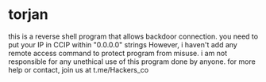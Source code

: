 # torjan
this is a reverse shell program that allows backdoor connection. you need to put your IP in CCIP within "0.0.0.0" strings
However, i haven't add any remote access command to protect program from misuse.
i am not responsible for any unethical use of this program done by anyone.
for more help or contact, join us at t.me/Hackers_co
